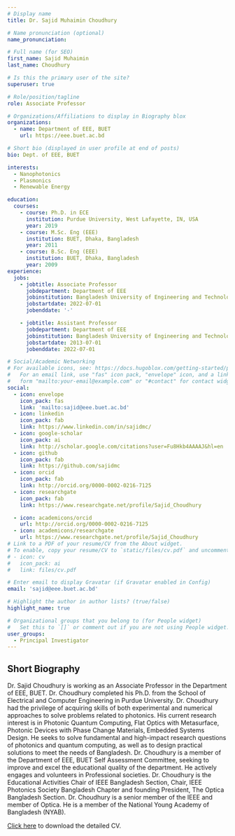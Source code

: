```yaml
---
# Display name
title: Dr. Sajid Muhaimin Choudhury

# Name pronunciation (optional)
name_pronunciation: 

# Full name (for SEO)
first_name: Sajid Muhaimin
last_name: Choudhury

# Is this the primary user of the site?
superuser: true

# Role/position/tagline
role: Associate Professor

# Organizations/Affiliations to display in Biography blox
organizations:
  - name: Department of EEE, BUET
    url: https://eee.buet.ac.bd

# Short bio (displayed in user profile at end of posts)
bio: Dept. of EEE, BUET

interests:
  - Nanophotonics
  - Plasmonics
  - Renewable Energy

education:
  courses:
    - course: Ph.D. in ECE 
      institution: Purdue University, West Lafayette, IN, USA
      year: 2019
    - course: M.Sc. Eng (EEE) 
      institution: BUET, Dhaka, Bangladesh
      year: 2011
    - course: B.Sc. Eng (EEE) 
      institution: BUET, Dhaka, Bangladesh
      year: 2009
experience:
  jobs:
    - jobtitle: Associate Professor
      jobdepartment: Department of EEE
      jobinstitution: Bangladesh University of Engineering and Technology, Dhaka, Bangladesh
      jobstartdate: 2022-07-01
      jobenddate: '-'

    - jobtitle: Assistant Professor
      jobdepartment: Department of EEE
      jobinstitution: Bangladesh University of Engineering and Technology, Dhaka, Bangladesh
      jobstartdate: 2013-07-01
      jobenddate: 2022-07-01

# Social/Academic Networking
# For available icons, see: https://docs.hugoblox.com/getting-started/page-builder/#icons
#   For an email link, use "fas" icon pack, "envelope" icon, and a link in the
#   form "mailto:your-email@example.com" or "#contact" for contact widget.
social:
  - icon: envelope
    icon_pack: fas
    link: 'mailto:sajid@eee.buet.ac.bd'
  - icon: linkedin
    icon_pack: fab
    link: https://www.linkedin.com/in/sajidmc/
  - icon: google-scholar
    icon_pack: ai
    link: http://scholar.google.com/citations?user=Fu8Hkb4AAAAJ&hl=en
  - icon: github
    icon_pack: fab
    link: https://github.com/sajidmc
  - icon: orcid
    icon_pack: fab
    link: http://orcid.org/0000-0002-0216-7125
  - icon: researchgate
    icon_pack: fab
    link: https://www.researchgate.net/profile/Sajid_Choudhury

  - icon: academicons/orcid
    url: http://orcid.org/0000-0002-0216-7125
  - icon: academicons/researchgate
    url: https://www.researchgate.net/profile/Sajid_Choudhury
# Link to a PDF of your resume/CV from the About widget.
# To enable, copy your resume/CV to `static/files/cv.pdf` and uncomment the lines below.
# - icon: cv
#   icon_pack: ai
#   link: files/cv.pdf

# Enter email to display Gravatar (if Gravatar enabled in Config)
email: 'sajid@eee.buet.ac.bd'

# Highlight the author in author lists? (true/false)
highlight_name: true

# Organizational groups that you belong to (for People widget)
#   Set this to `[]` or comment out if you are not using People widget.
user_groups:
  - Principal Investigator
---
```


## Short Biography
Dr. Sajid Choudhury is working as an Associate Professor in the Department of EEE, BUET. Dr. Choudhury completed his Ph.D. from the School of Electrical and Computer Engineering in Purdue University. Dr. Choudhury had the privilege of acquiring skills of both experimental and numerical approaches to solve problems related to photonics. His current research interest is in Photonic Quantum Computing, Flat Optics with Metasurface, Photonic Devices with Phase Change Materials, Embedded Systems Design. He seeks to solve fundamental and high-impact research questions of photonics and quantum computing, as well as to design practical solutions to meet the needs of Bangladesh. Dr. Choudhury is a member of the Department of EEE, BUET Self Assessment Committee, seeking to improve and excel the educational quality of the department. He actively engages and volunteers in Professional societies. Dr. Choudhury is the Educational Activities Chair of IEEE Bangladesh Section, Chair, IEEE Photonics Society Bangladesh Chapter and founding President, The Optica Bangladesh Section. Dr. Choudhury is a senior member of the IEEE and member of Optica. He is a member of the National Young Academy of Bangladesh (NYAB).

[Click here](cv.pdf) to download the detailed CV.